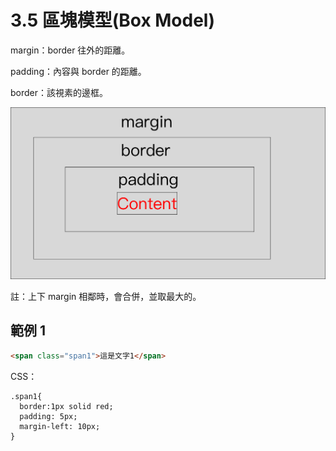 # 3.5 區塊模型\(Box Model\)

margin：border 往外的距離。

padding：內容與 border 的距離。

border：該視素的邊框。

![](/assets/box_model.png)

註：上下 margin 相鄰時，會合併，並取最大的。

## 範例 1

```html
<span class="span1">這是文字1</span>
```

CSS：

```
.span1{
  border:1px solid red;
  padding: 5px;
  margin-left: 10px;
}
```



